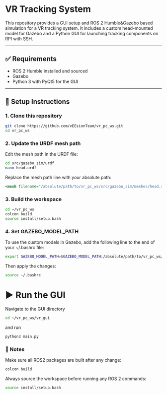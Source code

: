 # VR Tracking System

This repository provides a GUI setup and ROS 2 Humble&Gazebo based simulation for a VR tracking system. It includes a custom head-mounted model for Gazebo and a Python GUI for launching tracking components on RPI with SSH.

---

## ✅ Requirements

- ROS 2 Humble installed and sourced
- Gazebo
- Python 3 with PyQt5 for the GUI

---

## 🔧 Setup Instructions

### 1. Clone this repository

```sh
git clone https://github.com/vEEsionTeam/vr_pc_ws.git
cd vr_pc_ws
```

### 2. Update the URDF mesh path
Edit the mesh path in the URDF file:
```sh
cd src/gazebo_sim/urdf
nano head.urdf
```
Replace the mesh path line with your absolute path:
```xml
<mesh filename="/absolute/path/to/vr_pc_ws/src/gazebo_sim/meshes/head.stl" scale="0.0001 0.0001 0.0001"/>
```
### 3. Build the workspace

```sh
cd ~/vr_pc_ws
colcon build
source install/setup.bash
```
### 4. Set GAZEBO_MODEL_PATH
To use the custom models in Gazebo, add the following line to the end of your ~/.bashrc file:
```sh
export GAZEBO_MODEL_PATH=$GAZEBO_MODEL_PATH:/absolute/path/to/vr_pc_ws/src/gazebo_sim/models
```

Then apply the changes:
```sh
source ~/.bashrc
```

# ▶️ Run the GUI
Navigate to the GUI directory 
```sh
cd ~/vr_pc_ws/vr_gui
```
and run 
```sh
python3 main.py
```


### 📝 Notes

Make sure all ROS2 packages are built after any change:
```sh
colcon build
```
Always source the workspace before running any ROS 2 commands:
```sh
source install/setup.bash
```
